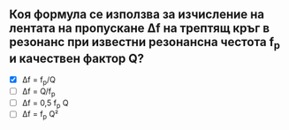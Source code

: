 ## Коя формула се използва за изчисление на лентата на пропускане Δf на трептящ кръг в резонанс при известни резонансна честота f<sub>p</sub> и качествен фактор Q?

<!-- Верният отговор е отбелязан с [X] -->

- [X] Δf = f<sub>p</sub>/Q
- [ ] Δf = Q/f<sub>p</sub>
- [ ] Δf = 0,5 f<sub>p</sub> Q
- [ ] Δf = f<sub>p</sub> Q²
